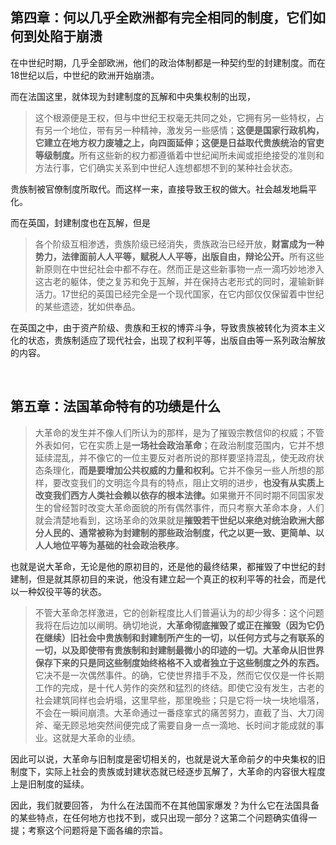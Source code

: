 <h2>第四章：何以几乎全欧洲都有完全相同的制度，它们如何到处陷于崩溃</h2><p data-pid="AjibPnjc">在中世纪时期，几乎全部欧洲，他们的政治体制都是一种契约型的封建制度。而在18世纪以后，中世纪的欧洲开始崩溃。</p><p data-pid="qsedhbaY">而在法国这里，就体现为封建制度的瓦解和中央集权制的出现，</p><blockquote data-pid="DqiZgezP">  这个根源便是王权，但与中世纪王权毫无共同之处，它拥有另一些特权，占有另一个地位，带有另一种精神，激发另一些感情；<b>这便是国家行政机构，它建立在地方权力废墟之上，向四面延伸；这便是日益取代贵族统治的官吏等级制度。</b>所有这些新的权力都遵循着中世纪闻所未闻或拒绝接受的准则和方法行事，它们确实关系到中世纪人连想都想不到的某种社会状态。</blockquote><p data-pid="C4lhVmX8">贵族制被官僚制度所取代。而这样一来，直接导致王权的做大。社会越发地扁平化。</p><p data-pid="JozZMFUu">而在英国，封建制度也在瓦解，但是</p><blockquote data-pid="lRpj1zrh">各个阶级互相渗透，贵族阶级已经消失，贵族政治已经开放，<b>财富成为一种势力，法律面前人人平等，赋税人人平等，出版自由，辩论公开。</b>所有这些新原则在中世纪社会中都不存在。然而正是这些新事物一点一滴巧妙地渗入这古老的躯体，使之复苏和免于瓦解，并在保持古老形式的同时，灌输新鲜活力。17世纪的英国已经完全是一个现代国家，在它内部仅仅保留着中世纪的某些遗迹，犹如供奉品。</blockquote><p data-pid="5QDgMVa4">在英国之中，由于资产阶级、贵族和王权的博弈斗争，导致贵族被转化为资本主义化的状态，贵族制适应了现代社会，出现了权利平等，出版自由等一系列政治解放的内容。</p><p><br></p><h2>第五章：法国革命特有的功绩是什么</h2><blockquote data-pid="vqclnhML">    大革命的发生并不像人们所认为的那样，是为了摧毁宗教信仰的权威；不管外表如何，它在实质上是<b>一场社会政治革命</b>；在政治制度范围内，它并不想延续混乱，并不像它的一位主要反对者所说的那样要坚持混乱，使无政府状态条理化，<b>而是要增加公共权威的力量和权利。</b>它并不像另一些人所想的那样，要改变我们的文明迄今具有的特点，阻止文明的进步，<b>也没有从实质上改变我们西方人类社会赖以依存的根本法律。</b>如果撇开不同时期不同国家发生的曾经暂时改变大革命面貌的所有偶然事件，而只考察大革命本身，人们就会清楚地看到，这场革命的效果就是<b>摧毁若干世纪以来绝对统治欧洲大部分人民的、通常被称为封建制的那些政治制度，代之以更一致、更简单、以人人地位平等为基础的社会政治秩序</b>。</blockquote><p data-pid="j4hERG45">也就是说大革命，无论是他的原初目的，还是他的最终结果，都摧毁了中世纪的封建制，但是就其原初目的来说，他没有建立起一个真正的权利平等的社会，而是代以一种奴役平等的状态。</p><blockquote data-pid="xyEp5yBy">不管大革命怎样激进，它的创新程度比人们普遍认为的却少得多：这个问题我将在后边加以阐明。确切地说，<b>大革命彻底摧毁了或正在摧毁（因为它仍在继续）旧社会中贵族制和封建制所产生的一切，以任何方式与之有联系的一切，以及即使带有贵族制和封建制最微小的印迹的一切。大革命从旧世界保存下来的只是同这些制度始终格格不入或者独立于这些制度之外的东西。</b>它决不是一次偶然事件。的确，它使世界措手不及，然而它仅仅是一件长期工作的完成，是十代人劳作的突然和猛烈的终结。即使它没有发生，古老的社会建筑同样也会坍塌，这里早些，那里晚些；只是它将一块一块地塌落，不会在一瞬间崩溃。大革命通过一番痉挛式的痛苦努力，直截了当、大刀阔斧、毫无顾忌地突然间便完成了需要自身一点一滴地、长时间才能成就的事业。这就是大革命的业绩。</blockquote><p data-pid="loVEbzz3">因此可以说，大革命与旧制度是密切相关的，也就是说大革命前夕的中央集权的旧制度下，实际上社会的贵族或封建状态就已经逐步瓦解了，大革命的内容很大程度上是旧制度的延续。</p><p data-pid="3nQEGRX-">因此，我们就要回答， 为什么在法国而不在其他国家爆发？为什么它在法国具备的某些特点，在任何地方也找不到，或只出现一部分？这第二个问题确实值得一提；考察这个问题将是下面各编的宗旨。</p>